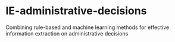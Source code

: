 # IE-administrative-decisions
Combining rule-based and machine learning methods for effective information extraction on administrative decisions
